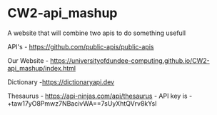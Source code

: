 # CW2-api_mashup
A website that will combine two apis to do something usefull

API's - https://github.com/public-apis/public-apis


Our Website - https://universityofdundee-computing.github.io/CW2-api_mashup/index.html


Dictionary -https://dictionaryapi.dev

Thesaurus - https://api-ninjas.com/api/thesaurus - API key is - +taw17yO8Pmwz7NBacivWA==7sUyXhtQVrv8kYsl


